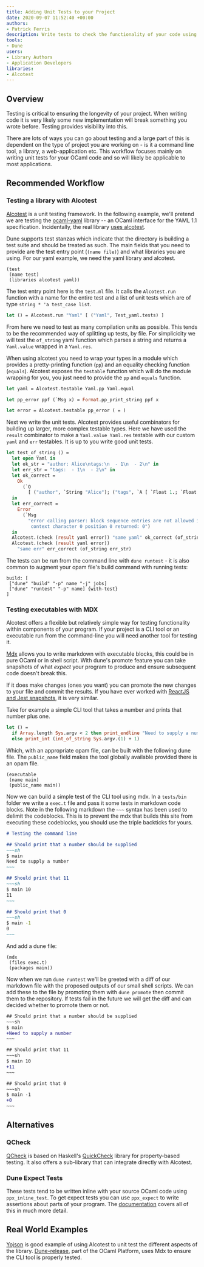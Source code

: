 ```yaml
---
title: Adding Unit Tests to your Project
date: 2020-09-07 11:52:40 +00:00
authors:
- Patrick Ferris
description: Write tests to check the functionality of your code using Alcotest
tools:
- Dune
users:
- Library Authors
- Application Developers
libraries:
- Alcotest 
---
```

## Overview

Testing is critical to ensuring the longevity of your project. When writing code it is very likely some new implementation will break something you wrote before. Testing provides visibility into this. 

There are lots of ways you can go about testing and a large part of this is dependent on the type of project you are working on - is it a command line tool, a library, a web-application etc. This workflow focuses mainly on writing unit tests for your OCaml code and so will likely be applicable to most applications. 

## Recommended Workflow

### Testing a library with Alcotest

[Alcotest](https://github.com/mirage/alcotest) is a unit testing framework. In the following example, we'll pretend we are testing the [ocaml-yaml](https://github.com/avsm/ocaml-yaml) library -- an OCaml interface for the YAML 1.1 specification. Incidentally, the real library [uses alcotest](https://github.com/avsm/ocaml-yaml/blob/master/tests/test.ml).

Dune supports test stanzas which indicate that the directory is building a test suite and should be treated as such. The main fields that you need to provide are the test entry point (`(name file)`) and what libraries you are using. For our yaml example, we need the yaml library and alcotest. 

<!-- $MDX file=examples/yaml/dune -->
```
(test
 (name test)
 (libraries alcotest yaml))
```

The test entry point here is the `test.ml` file. It calls the `Alcotest.run` function with a name for the entire test and a list of unit tests which are of type `string * 'a test_case list`. 

<!-- $MDX file=examples/yaml/test.ml -->
```ocaml
let () = Alcotest.run "Yaml" [ ("Yaml", Test_yaml.tests) ]
```

From here we need to test as many compilation units as possible. This tends to be the recommended way of splitting up tests, by file. For simplicicity we will test the `of_string` yaml function which parses a string and returns a `Yaml.value` wrapped in a `Yaml.res`. 

When using alcotest you need to wrap your types in a module which provides a pretty-printing function (`pp`) and an equality checking function (`equals`). Alcotest exposes the `testable` function which will do the module wrapping for you, you just need to provide the `pp` and `equals` function. 

<!-- $MDX file=examples/yaml/test_yaml.ml,part=0 -->
```ocaml
let yaml = Alcotest.testable Yaml.pp Yaml.equal

let pp_error ppf (`Msg x) = Format.pp_print_string ppf x

let error = Alcotest.testable pp_error ( = )
```

Next we write the unit tests. Alcotest provides useful combinators for building up larger, more complex testable types. Here we have used the `result` combinator to make a `Yaml.value Yaml.res` testable with our custom `yaml` and `err` testables. It is up to you write good unit tests. 

<!-- $MDX file=examples/yaml/test_yaml.ml,part=1 -->
```ocaml
let test_of_string () =
  let open Yaml in
  let ok_str = "author: Alice\ntags:\n  - 1\n  - 2\n" in
  let err_str = "tags:  - 1\n  - 2\n" in
  let ok_correct =
    Ok
      (`O
        [ ("author", `String "Alice"); ("tags", `A [ `Float 1.; `Float 2. ]) ])
  in
  let err_correct =
    Error
      (`Msg
        "error calling parser: block sequence entries are not allowed in this \
         context character 0 position 0 returned: 0")
  in
  Alcotest.(check (result yaml error)) "same yaml" ok_correct (of_string ok_str);
  Alcotest.(check (result yaml error))
    "same err" err_correct (of_string err_str)
```

The tests can be run from the command line with `dune runtest` - it is also common to augment your opam file's build command with running tests: 

```
build: [
 ["dune" "build" "-p" name "-j" jobs]
 ["dune" "runtest" "-p" name] {with-test}
]
```

### Testing executables with MDX

Alcotest offers a flexible but relatively simple way for testing functionality within components of your program. If your project is a CLI tool or an executable run from the command-line you will need another tool for testing it.

[Mdx](/platform/mdx) allows you to write markdown with executable blocks, this could be in pure OCaml or in shell script. With dune's promote feature you can take snapshots of what *expect* your program to produce and ensure subsequent code doesn't break this. 

If it does make changes (ones you want) you can promote the new changes to your file and commit the results. If you have ever worked with [ReactJS and Jest snapshots](https://jestjs.io/docs/en/snapshot-testing), it is very similar. 

Take for example a simple CLI tool that takes a number and prints that number plus one.

<!-- $MDX file=examples/mdx/src/main.ml -->
```ocaml
let () =
  if Array.length Sys.argv < 2 then print_endline "Need to supply a number"
  else print_int (int_of_string Sys.argv.(1) + 1)
```

Which, with an appropriate opam file, can be built with the following dune file. The `public_name` field makes the tool globally available provided there is an opam file.

<!-- $MDX file=examples/mdx/src/dune -->
```
(executable
 (name main)
 (public_name main))
```

Now we can build a simple test of the CLI tool using mdx. In a `tests/bin` folder we write a `exec.t` file and pass it some tests in markdown code blocks. Note in the following markdown the `~~~` syntax has been used to delimit the codeblocks. This is to prevent the mdx that builds this site from executing these codeblocks, you should use the triple backticks for yours. 

```markdown
# Testing the command line 

## Should print that a number should be supplied 
~~~sh
$ main
Need to supply a number
~~~

## Should print that 11 
~~~sh
$ main 10
11
~~~

## Should print that 0 
~~~sh
$ main -1
0
~~~
```

And add a dune file: 

<!-- $MDX file=examples/mdx/tests/bin/dune -->
```
(mdx
 (files exec.t)
 (packages main))
```

Now when we run `dune runtest` we'll be greeted with a diff of our markdown file with the proposed outputs of our small shell scripts. We can add these to the file by promoting them with `dune promote` then commit them to the repository. If tests fail in the future we will get the diff and can decided whether to promote them or not. 

```diff
## Should print that a number should be supplied 
~~~sh
$ main
+Need to supply a number
~~~

## Should print that 11 
~~~sh
$ main 10
+11
~~~

## Should print that 0 
~~~sh
$ main -1
+0
~~~
```

## Alternatives

### QCheck

[QCheck](https://github.com/c-cube/qcheck) is based on Haskell's [QuickCheck](https://hackage.haskell.org/package/QuickCheck) library for property-based testing. It also offers a sub-library that can integrate directly with Alcotest.  

### Dune Expect Tests

These tests tend to be written inline with your source OCaml code using `ppx_inline_test`. To get expect tests you can use `ppx_expect` to write assertions about parts of your program. The [documentation](https://dune.readthedocs.io/en/stable/tests.html) covers all of this in much more detail. 

## Real World Examples

[Yojson](https://github.com/ocaml-community/yojson/tree/master/test) is good example of using Alcotest to unit test the different aspects of the library. [Dune-release](https://github.com/ocamllabs/dune-release/tree/master/tests/bin), part of the OCaml Platform, uses Mdx to ensure the CLI tool is properly tested.

